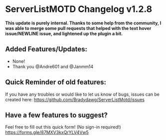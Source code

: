 # ServerListMOTD Changelog v1.2.8
**This update is purely internal. Thanks to some help from the community, I was able to merge some pull requests that helped with the text hover issue/NEWLINE issue, and lightened up the plugin a bit.**

## Added Features/Updates:
- None!
- Thank you @Andre601 and @Janmm14

## Quick Reminder of old features:
If you have any troubles or would like to let us know of bugs, issues can be created here: https://github.com/Bradydawg/ServerListMotd/issues

## Have a few features to suggest?
Feel free to fill out this quick form! (No sign-in required!)
https://forms.gle/87MXV3kxQrYLV4Vw5
